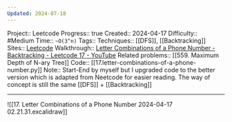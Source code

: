 ```yaml
---
Updated: 2024-07-18
---
```

Project:: Leetcode
Progress:: true
Created:: 2024-04-17
Difficulty:: #Medium 
Time:: `~O(3^n)`
Tags:: 
Techniques:: [[DFS]], [[Backtracking]]
Sites:: [Leetcode](https://leetcode.com/problems/letter-combinations-of-a-phone-number/description/)
Walkthrough:: [Letter Combinations of a Phone Number - Backtracking - Leetcode 17 - YouTube](https://www.youtube.com/watch?v=0snEunUacZY)
Related problems:: [[559. Maximum Depth of N-ary Tree]]
Code:: [[17.letter-combinations-of-a-phone-number.py]]
Note:: Start-End by myself but I upgraded code to the better version which is adapted from Neetcode for easier reading. The way of concept is still the same [[DFS]] + [[Backtracking]]

---

![[17. Letter Combinations of a Phone Number 2024-04-17 02.21.31.excalidraw]]


